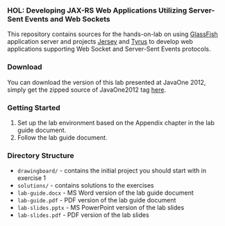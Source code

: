 ### HOL: Developing JAX-RS Web Applications Utilizing Server-Sent Events and Web Sockets
This repository contains sources for the hands-on-lab on using [GlassFish](http://glassfish.java.net)
application server and projects
[Jersey](http://jersey.java.net) and [Tyrus](http://tyrus.java.net) to develop web applications
supporting Web Socket and Server-Sent Events protocols.

### Download
You can download the version of this lab presented at JavaOne 2012, simply get the zipped
source of JavaOne2012 tag [here](https://github.com/jersey/hol-sse-websocket/zipball/JavaOne2012).

### Getting Started
1. Set up the lab environment based on the Appendix chapter in the lab guide document.
2. Follow the lab guide document.

### Directory Structure
* `drawingboard/` - contains the initial project you should start with in exercise 1
* `solutions/` - contains solutions to the exercises
* `lab-guide.docx` - MS Word version of the lab guide document
* `lab-guide.pdf` - PDF version of the lab guide document
* `lab-slides.pptx` - MS PowerPoint version of the lab slides
* `lab-slides.pdf` - PDF version of the lab slides